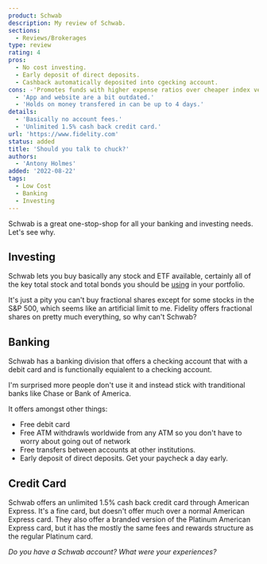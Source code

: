 ```yaml
---
product: Schwab
description: My review of Schwab.
sections:
  - Reviews/Brokerages
type: review
rating: 4
pros:
  - No cost investing.
  - Early deposit of direct deposits.
  - Cashback automatically deposited into cgecking account.
cons: -'Promotes funds with higher expense ratios over cheaper index versions.'
  - 'App and website are a bit outdated.'
  - 'Holds on money transfered in can be up to 4 days.'
details:
  - 'Basically no account fees.'
  - 'Unlimited 1.5% cash back credit card.'
url: 'https://www.fidelity.com'
status: added
title: 'Should you talk to chuck?'
authors:
  - 'Antony Holmes'
added: '2022-08-22'
tags:
  - Low Cost
  - Banking
  - Investing
---
```


Schwab is a great one-stop-shop for all your banking and investing needs. Let's see why.

<!-- more -->

## Investing

Schwab lets you buy basically any stock and ETF available, certainly all of the key total stock and total bonds you should be [using](/blog/2021-12-09-the-vanilla-investor) in your portfolio.

It's just a pity you can't buy fractional shares except for some stocks in the S\&P 500, which seems like an artificial limit to me. Fidelity offers fractional shares on pretty much everything, so why can't Schwab?

## Banking

Schwab has a banking division that offers a checking account that with a debit card and is functionally equialent to a checking account.

I'm surprised more people don't use it and instead stick with tranditional banks like Chase or Bank of America.

It offers amongst other things:

- Free debit card
- Free ATM withdrawls worldwide from any ATM so you don't have to worry about going out of network
- Free transfers between accounts at other institutions.
- Early deposit of direct deposits. Get your paycheck a day early.

## Credit Card

Schwab offers an unlimited 1.5% cash back credit card through American Express. It's a fine card, but doesn't offer much over a normal American Express card. They also offer a branded version of the Platinum American Express card, but it has the mostly the same fees and rewards structure as the regular Platinum card.

<!-- <div class="conclusion">
<h2>What"s not to love?</h2>
<ol>
    <li>Buy shares/ETFs in dollar amounts.</li>
    <li>Basically no account fees.</li>
    <li>Unlimited 2% cash back credit card.</li>
</ol>
</div> -->

_Do you have a Schwab account? What were your experiences?_
